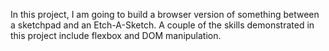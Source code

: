 In this project, I am going to build a browser version of something between a sketchpad and an Etch-A-Sketch.
A couple of the skills demonstrated in this project include flexbox and DOM manipulation.
